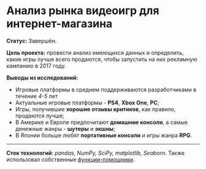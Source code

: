 # Анализ рынка видеоигр для интернет-магазина

**Статус:** Завершён.

**Цель проекта:** провести анализ имеющихся данных и определить, какие игры лучше всего продаются, чтобы запустить на них рекламную кампанию в 2017 году.

**Выводы из исследований:**
   - Игровые платформы в среднем поддерживаются разработчиками в течение *4-5* лет
   - Актуальные игровые платформы - **PS4**, **Xbox One**, **PC**;
   - Игры, получившие **хорошие отзывы критиков**, как правило, продаются лучше;
   - В Америке и Европе предпочитают **домашние консоли**, а самые денежные жанры - **шутеры** и **экшны**;
   - В Японии больше любят **портативные консоли** и игры жанра **RPG**.

---

**Стек технологий**: *pandas, NumPy, SciPy, matplotlib, Seaborn*. Также использовал собственные [функции-помощники](https://github.com/IvanRychkov/helpers).
